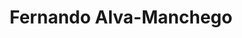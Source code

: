 ---
# Display name
title: Fernando Alva-Manchego

weight: 20

# Is this the primary user of the site?
superuser: true

# Role/position
role: Lecturer at Cardiff University, UK

# Organizations/Affiliations
# organizations:
# - name: School of Computer Science and Informatics
#   url: https://www.cardiff.ac.uk/computer-science/
# - name: Cardiff University
#   url: https://www.cardiff.ac.uk/

# Short bio (displayed in user profile at end of posts)
bio: My research interests include text adaptation, evaluation of natural language generation, and NLP for education.

interests:
- Text Adaptation
- Evaluation of Natural Language Generation
- Natural Language Processing for Education

# education:
#   courses:
#   - course: PhD in Computer Science
#     institution: University of Sheffield
#     year: 2021
#   - course: MSc in Computer Science
#     institution: University of Sao Paulo
#     year: 2013
#   - course: BSc in Informatics Engineering
#     institution: Pontifical Catholic University of Peru
#     year: 2009

# Social/Academic Networking
# For available icons, see: https://sourcethemes.com/academic/docs/page-builder/#icons
#   For an email link, use "fas" icon pack, "envelope" icon, and a link in the
#   form "mailto:your-email@example.com" or "#contact" for contact widget.
social:
- icon: globe
  icon_pack: fas
  link: https://feralvam.github.io/
# - icon: envelope
#   icon_pack: fas
#   link: 'mailto:AlvaManchegoF@cardiff.ac.uk'
- icon: twitter
  icon_pack: fab
  link: https://twitter.com/feralvam
- icon: google-scholar  # Alternatively, use `google-scholar` icon from `ai` icon pack
  icon_pack: ai
  link: https://scholar.google.co.uk/citations?user=4SnHu7sAAAAJ
- icon: semantic-scholar
  icon_pack: ai
  link: https://www.semanticscholar.org/author/Fernando-Alva-Manchego/69930782
# - icon: github
#   icon_pack: fab
#   link: https://github.com/feralvam
# Link to a PDF of your resume/CV from the About widget.
# To enable, copy your resume/CV to `static/files/cv.pdf` and uncomment the lines below.
# - icon: cv
#   icon_pack: ai
#   link: files/cv.pdf

# Enter email to display Gravatar (if Gravatar enabled in Config)
email: ""

# Highlight the author in author lists? (true/false)
highlight_name: true

# Organizational groups that you belong to (for People widget)
#   Set this to `[]` or comment out if you are not using People widget.
user_groups:
- Organizers
---